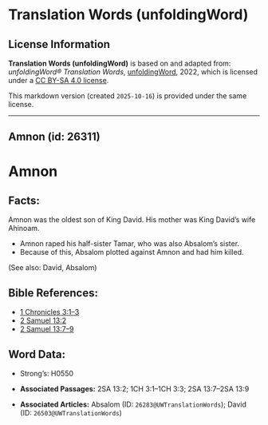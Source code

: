 # Translation Words (unfoldingWord)

## License Information

**Translation Words (unfoldingWord)** is based on and adapted from: _unfoldingWord® Translation Words_, [unfoldingWord](https://unfoldingword.org/utw), 2022, which is licensed under a [CC BY-SA 4.0 license](https://creativecommons.org/licenses/by-sa/4.0/legalcode.en).

This markdown version (created `2025-10-16`) is provided under the same license.



--------------------------------

## Amnon (id: 26311)

Amnon
=====

Facts:
------

Amnon was the oldest son of King David. His mother was King David’s wife Ahinoam.

* Amnon raped his half\-sister Tamar, who was also Absalom’s sister.
* Because of this, Absalom plotted against Amnon and had him killed.

(See also: David, Absalom)

Bible References:
-----------------

* [1 Chronicles 3:1–3](https://ref.ly/1Chr3:1-1Chr3:3)
* [2 Samuel 13:2](https://ref.ly/2Sam13:2)
* [2 Samuel 13:7–9](https://ref.ly/2Sam13:7-2Sam13:9)

Word Data:
----------

* Strong’s: H0550

* **Associated Passages:** 2SA 13:2; 1CH 3:1–1CH 3:3; 2SA 13:7–2SA 13:9
* **Associated Articles:** Absalom (ID: `26283@UWTranslationWords`); David (ID: `26503@UWTranslationWords`)

